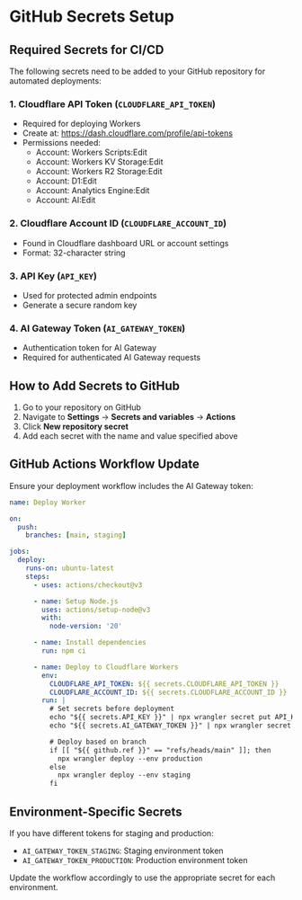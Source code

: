 # GitHub Secrets Setup

## Required Secrets for CI/CD

The following secrets need to be added to your GitHub repository for automated deployments:

### 1. Cloudflare API Token (`CLOUDFLARE_API_TOKEN`)
- Required for deploying Workers
- Create at: https://dash.cloudflare.com/profile/api-tokens
- Permissions needed:
  - Account: Workers Scripts:Edit
  - Account: Workers KV Storage:Edit
  - Account: Workers R2 Storage:Edit
  - Account: D1:Edit
  - Account: Analytics Engine:Edit
  - Account: AI:Edit

### 2. Cloudflare Account ID (`CLOUDFLARE_ACCOUNT_ID`)
- Found in Cloudflare dashboard URL or account settings
- Format: 32-character string

### 3. API Key (`API_KEY`)
- Used for protected admin endpoints
- Generate a secure random key

### 4. AI Gateway Token (`AI_GATEWAY_TOKEN`)
- Authentication token for AI Gateway
- Required for authenticated AI Gateway requests

## How to Add Secrets to GitHub

1. Go to your repository on GitHub
2. Navigate to **Settings** → **Secrets and variables** → **Actions**
3. Click **New repository secret**
4. Add each secret with the name and value specified above

## GitHub Actions Workflow Update

Ensure your deployment workflow includes the AI Gateway token:

```yaml
name: Deploy Worker

on:
  push:
    branches: [main, staging]

jobs:
  deploy:
    runs-on: ubuntu-latest
    steps:
      - uses: actions/checkout@v3

      - name: Setup Node.js
        uses: actions/setup-node@v3
        with:
          node-version: '20'

      - name: Install dependencies
        run: npm ci

      - name: Deploy to Cloudflare Workers
        env:
          CLOUDFLARE_API_TOKEN: ${{ secrets.CLOUDFLARE_API_TOKEN }}
          CLOUDFLARE_ACCOUNT_ID: ${{ secrets.CLOUDFLARE_ACCOUNT_ID }}
        run: |
          # Set secrets before deployment
          echo "${{ secrets.API_KEY }}" | npx wrangler secret put API_KEY
          echo "${{ secrets.AI_GATEWAY_TOKEN }}" | npx wrangler secret put AI_GATEWAY_TOKEN

          # Deploy based on branch
          if [[ "${{ github.ref }}" == "refs/heads/main" ]]; then
            npx wrangler deploy --env production
          else
            npx wrangler deploy --env staging
          fi
```

## Environment-Specific Secrets

If you have different tokens for staging and production:

- `AI_GATEWAY_TOKEN_STAGING`: Staging environment token
- `AI_GATEWAY_TOKEN_PRODUCTION`: Production environment token

Update the workflow accordingly to use the appropriate secret for each environment.
